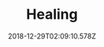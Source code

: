 ---
title: Healing
artist: In Love With a Ghost
date: 2018-12-29T02:09:10.578Z
cover: /upload/a2770210702_16.jpg
styles:
  - Lofi
  - Piano
links:
  spotify: https://play.spotify.com/album/3QKIo3AeabD6mQ6tsc8rTQ
  youtube: https://music.youtube.com/watch?v=N52VD2LzQmw
  applemusic: https://itunes.apple.com/us/album/healing/1206416305?uo=4
  soundcloud: ""
  bandcamp: https://inlovewithaghost.bandcamp.com/album/healing
  googleplay: https://play.google.com/music/m/Bj45xjkppvdhucaajl5iivrfuhq?signup_if_needed=1
  deezer: https://www.deezer.com/album/15402093
---